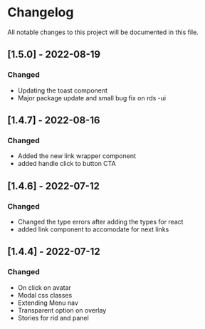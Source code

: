 # Changelog

All notable changes to this project will be documented in this file.

## [1.5.0] - 2022-08-19

### Changed

-   Updating the toast component
-   Major package update and small bug fix on rds -ui

## [1.4.7] - 2022-08-16

### Changed

-   Added the new link wrapper component
-   added handle click to button CTA

## [1.4.6] - 2022-07-12

### Changed

-   Changed the type errors after adding the types for react
-   added link component to accomodate for next links

## [1.4.4] - 2022-07-12

### Changed

-   On click on avatar
-   Modal css classes
-   Extending Menu nav
-   Transparent option on overlay
-   Stories for rid and panel
